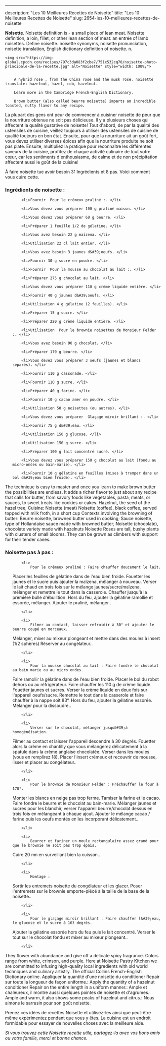 ---
description: "Les 10 Meilleures Recettes de Noisette"
title: "Les 10 Meilleures Recettes de Noisette"
slug: 2654-les-10-meilleures-recettes-de-noisette

<p>
	<strong>Noisette</strong>. 
	Noisette definition is - a small piece of lean meat. Noisette definition, a loin, fillet, or other lean section of meat: an entrée of lamb noisettes. Define noisette. noisette synonyms, noisette pronunciation, noisette translation, English dictionary definition of noisette. n.
</p>
<p>
	
	<img src="https://img-global.cpcdn.com/recipes/797c3da083f2cbe7/751x532cq70/noisette-photo-principale-de-la-recette.jpg" alt="Noisette" style="width: 100%;">
	
	
		A hybrid rose , from the China rose and the musk rose. noisette translate: hazelnut, hazel, cob, hazelnut.
	
		Learn more in the Cambridge French-English Dictionary.
	
		Brown butter (also called beurre noisette) imparts an incredible toasted, nutty flavor to any recipe.
	
</p>

La plupart des gens ont peur de commencer à cuisiner noisette de peur que la nourriture obtenue ne soit pas délicieuse. Il y a plusieurs choses qui affectent la qualité gustative de noisette! Tout d'abord, de par la qualité des ustensiles de cuisine, veillez toujours à utiliser des ustensiles de cuisine de qualité toujours en bon état. Ensuite, pour que la nourriture ait un goût fort, vous devez utiliser diverses épices afin que la nourriture produite ne soit pas plate. Ensuite, multipliez la pratique pour reconnaître les différentes saveurs de la cuisine, profitez de chaque activité culinaire de tout votre cœur, car les sentiments d'enthousiasme, de calme et de non précipitation affectent aussi le goût de la cuisine!

<!--inarticleads1-->

À faire noisette tue avoir besoin 31 Ingrédients et 8 pas. Voici comment vous cuire cette.

<h3>Ingrédients de noisette :</h3>

<ol>
	
		<li>Fournir  Pour le crémeux praliné :. </li>
	
		<li>Vous devez vous préparer 100 g praliné maison. </li>
	
		<li>Vous devez vous préparer 60 g beurre. </li>
	
		<li>Préparer 1 feuille 1/2 de gélatine. </li>
	
		<li>Vous avez besoin 22 g maïzena. </li>
	
		<li>Utilisation 22 cl lait entier. </li>
	
		<li>Vous avez besoin 3 jaunes d&#39;oeufs. </li>
	
		<li>Fournir 30 g sucre en poudre. </li>
	
		<li>Fournir  Pour la mousse au chocolat au lait :. </li>
	
		<li>Préparer 275 g chocolat au lait. </li>
	
		<li>Vous devez vous préparer 110 g crème liquide entière. </li>
	
		<li>Fournir 40 g jaunes d&#39;oeufs. </li>
	
		<li>Utilisation 4 g gélatine (2 feuilles). </li>
	
		<li>Préparer 15 g sucre. </li>
	
		<li>Préparer 220 g crème liquide entière. </li>
	
		<li>Utilisation  Pour le brownie noisettes de Monsieur Felder :. </li>
	
		<li>Vous avez besoin 90 g chocolat. </li>
	
		<li>Préparer 170 g beurre. </li>
	
		<li>Vous devez vous préparer 3 oeufs (jaunes et blancs séparés). </li>
	
		<li>Fournir 110 g cassonade. </li>
	
		<li>Fournir 110 g sucre. </li>
	
		<li>Préparer 40 g farine. </li>
	
		<li>Fournir 10 g cacao amer en poudre. </li>
	
		<li>Utilisation 50 g noisettes (ou autres). </li>
	
		<li>Vous devez vous préparer  Glaçage miroir brillant :. </li>
	
		<li>Fournir 75 g d&#39;eau. </li>
	
		<li>Utilisation 150 g glucose. </li>
	
		<li>Utilisation 150 g sucre. </li>
	
		<li>Préparer 100 g lait concentré sucré. </li>
	
		<li>Vous devez vous préparer 150 g chocolat au lait (fondu au micro-ondes ou bain-marie). </li>
	
		<li>Fournir 10 g gélatine en feuilles (mises à tremper dans un bol d&#39;eau bien froide). </li>
	
</ol>

The technique is easy to master and once you learn to make brown butter the possibilities are endless. It adds a richer flavor to just about any recipe that calls for butter, from savory foods like vegetables, pasta, meats, or sauces, to sweet treats like cookies or cakes. Hazelnut, the seed of the hazel tree; Cuisine: Noisette (meat) Noisette (coffee), black coffee, served topped with milk froth, in a short cup Contexts involving the browning of butter: Beurre noisette, browned butter used in cooking; Sauce noisette, type of Hollandaise sauce made with browned butter; Noisette (chocolate), chocolate variety made with hazelnuts Noisette Roses are tall, bushy plants with clusters of small blooms. They can be grown as climbers with support for their tender canes. 

<!--inarticleads2-->

<h3>Noisette pas à pas :</h3>

<ol>
	
		<li>
			Pour le crémeux praliné : Faire chauffer doucement le lait.
Placer les feuilles de gélatine dans de l&#39;eau bien froide.
Fouetter les jaunes et le sucre puis ajouter la maïzena, mélanger à nouveau.
Verser le lait chaud en trois fois sur le mélange jaunes/sucre/maïzena, mélanger et remettre le tout dans la casserole. Chauffer jusqu&#39;à la première bulle d&#39;ébullition.
Hors du feu, ajouter la gélatine ramollie et essorée, mélanger.
Ajouter le praliné, mélanger..
			
			
		</li>
	
		<li>
			Filmer au contact, laisser refroidir à 30° et ajouter le beurre coupé en morceaux.
Mélanger, mixer au mixeur plongeant et mettre dans des moules à insert (1/2 sphères)
Réserver au congélateur..
			
			
		</li>
	
		<li>
			Pour la mousse chocolat au lait : Faire fondre le chocolat au bain marie ou au micro ondes.
Faire ramollir la gélatine dans de l&#39;eau bien froide.
Placer le bol du robot dehors ou au réfrigérateur.
Faire chauffer les 110 g de crème liquide.
Fouetter jaunes et sucres.
Verser la crème liquide en deux fois sur l&#39;appareil oeufs/sucre.
Remettre le tout dans la casserole et faire chauffer à la nappe soit 83°. Hors du feu, ajouter la gélatine essorée.
Mélanger pour la dissoudre..
			
			
		</li>
	
		<li>
			Verser sur le chocolat, mélanger jusqu&#39;à homogénéisation.
Filmer au contact et laisser l&#39;appareil descendre à 30 degrés.
Fouetter alors la crème en chantilly que vous mélangerez délicatement à la spatule dans la crème anglaise chocolatée.
Verser dans les moules (vous en remplirez 18), Placer l&#39;insert crémeux et recouvrir de mousse, lisser et placer au congélateur..
			
			
		</li>
	
		<li>
			Pour le brownie de Monsieur Felder : Préchauffer le four à 170°. 
Monter les blancs en neige pas trop ferme.
Tamiser la farine et le cacao.
Faire fondre le beurre et le chocolat au bain-marie.
Mélanger jaunes et sucres pour les blanchir, verser l&#39;appareil beurre/chocolat dessus en trois fois en mélangeant à chaque ajout.
Ajouter le mélange cacao / farine puis les oeufs montés en les incorporant délicatement..
			
			
		</li>
	
		<li>
			Beurrer et fariner un moule rectangulaire assez grand pour que le brownie ne soit pas trop épais.
Cuire 20 mn en surveillant bien la cuisson..
			
			
		</li>
	
		<li>
			Montage : 
Sortir les entremets noisette du congélateur et les glacer.
Poser l&#39;entremets sur le brownie emporte-piécé à la taille de la base de la noisette..
			
			
		</li>
	
		<li>
			Pour le glaçage miroir brillant : Faire chauffer l&#39;eau, le glucose et le sucre à 103 degrés.
Ajouter la gélatine essorée hors du feu puis le lait concentré.
Verser le tout sur le chocolat fondu et mixer au mixeur plongeant..
			
			
		</li>
	
</ol>

They flower with abundance and give off a delicate spicy fragrance. Colors range from white, crimson, and purple. Here at Noisette Pastry Kitchen we are committed to infusing high-quality local ingredients with old world techniques and culinary artistry. The official Collins French-English Dictionary online. Appliquer la quantité d&#39;une noisette du conditioner Repair sur toute la longueur de façon uniforme.: Apply the quantity of a hazelnut conditioner Repair on the entire length in a uniform manner.: Ample et chaleureux, il montre aussi quelques pointes de noisette et d&#39;agrumes.: Ample and warm, it also shows some peaks of hazelnut and citrus.: Nous aimons le sarrasin pour son goût noisette. 

<!--inarticleads1-->

<p>
Prenez ces idées de recettes Noisette et utilisez-les ainsi que peut-être même expérimentez pendant que vous y êtes. La cuisine est un endroit formidable pour essayer de nouvelles choses avec la meilleure aide.
</p>

<p>
<i>Si vous trouvez cette Noisette recette utile, partagez-la avec vos bons amis ou votre famille, merci et bonne chance.</i>
</p>
